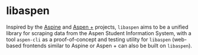 # libaspen

Inspired by the [Aspine](https://github.com/maxtkc/aspine) and [Aspen&nbsp;+](https://github.com/kdk1616/aspen-plus) projects,
`libaspen` aims to be a unified library for scraping data from the Aspen Student Information System, with a tool `aspen-cli` as
a proof-of-concept and testing utility for `libaspen` (web-based frontends similar to Aspine or Aspen&nbsp;+ can also be built on
`libaspen`).
